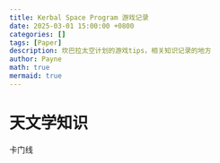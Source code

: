 ```yaml
---
title: Kerbal Space Program 游戏记录
date: 2025-03-01 15:00:00 +0800
categories: []
tags: [Paper]      
description: 坎巴拉太空计划的游戏tips，相关知识记录的地方
author: Payne
math: true
mermaid: true
---
```


# 天文学知识

卡门线